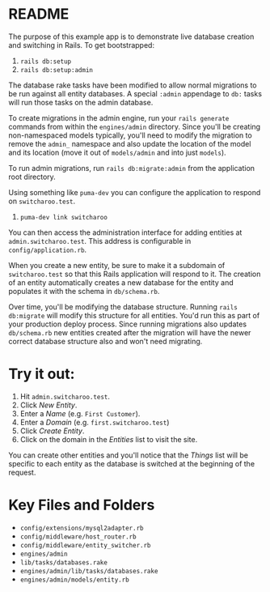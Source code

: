 # README

The purpose of this example app is to demonstrate live database creation and switching
in Rails. To get bootstrapped:

1. `rails db:setup`
2. `rails db:setup:admin`

The database rake tasks have been modified to allow normal migrations to be run against all
entity databases. A special `:admin` appendage to `db:` tasks will run those tasks on the
admin database.

To create migrations in the admin engine, run your `rails generate` commands from within the
`engines/admin` directory. Since you'll be creating non-namespaced models typically, you'll
need to modify the migration to remove the `admin_` namespace and also update the location of
the model and its location (move it out of `models/admin` and into just `models`).

To run admin migrations, run `rails db:migrate:admin` from the
application root directory.

Using something like `puma-dev` you can configure the application to respond on `switcharoo.test`.

1. `puma-dev link switcharoo`

You can then access the administration interface for adding entities at `admin.switcharoo.test`. This
address is configurable in `config/application.rb`.

When you create a new entity, be sure to make it a subdomain of `switcharoo.test` so that this
Rails application will respond to it. The creation of an entity automatically creates a new
database for the entity and populates it with the schema in `db/schema.rb`.

Over time, you'll be modifying the database structure. Running `rails db:migrate` will modify this
structure for all entities. You'd run this as part of your production deploy process. Since running
migrations also updates `db/schema.rb` new entities created after the migration will have the newer
correct database structure also and won't need migrating.

# Try it out:

1. Hit `admin.switcharoo.test`.
2. Click *New Entity*.
3. Enter a *Name* (e.g. `First Customer`).
4. Enter a *Domain* (e.g. `first.switcharoo.test`)
5. Click *Create Entity*.
6. Click on the domain in the *Entities* list to visit the site.

You can create other entities and you'll notice that the *Things* list will be specific to each
entity as the database is switched at the beginning of the request.

# Key Files and Folders

* `config/extensions/mysql2adapter.rb`
* `config/middleware/host_router.rb`
* `config/middleware/entity_switcher.rb`
* `engines/admin`
* `lib/tasks/databases.rake`
* `engines/admin/lib/tasks/databases.rake`
* `engines/admin/models/entity.rb`

